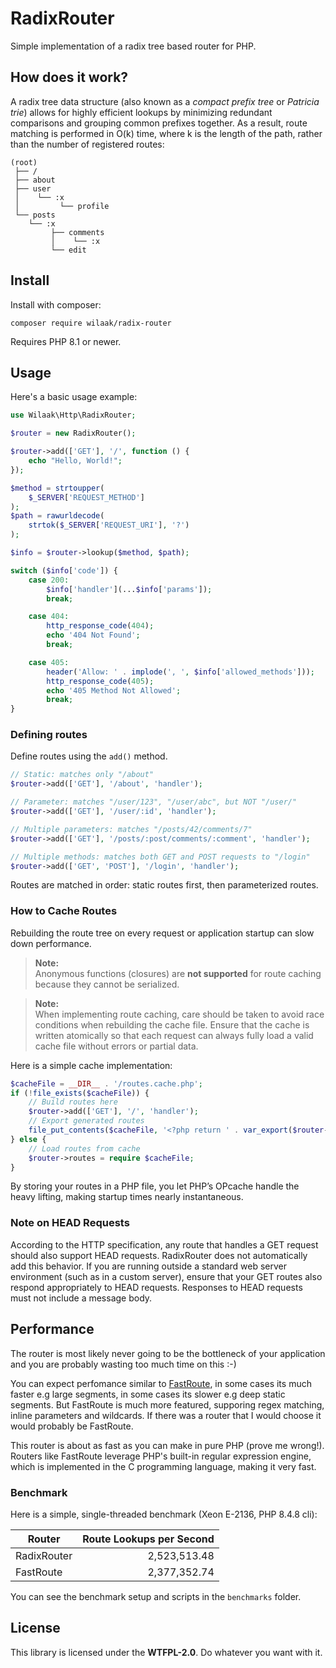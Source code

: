 # RadixRouter

Simple implementation of a radix tree based router for PHP.

## How does it work?

A radix tree data structure (also known as a *compact prefix tree* or *Patricia trie*) allows for highly efficient lookups by minimizing redundant comparisons and grouping common prefixes together. As a result, route matching is performed in O(k) time, where k is the length of the path, rather than the number of registered routes:

```
(root)
 ├── /
 ├── about
 ├── user
 │    └── :x
 │         └── profile
 └── posts
    └── :x
         ├── comments
         │    └── :x
         └── edit
```

## Install

Install with composer:

    composer require wilaak/radix-router

Requires PHP 8.1 or newer.

## Usage

Here's a basic usage example:

```php
use Wilaak\Http\RadixRouter;

$router = new RadixRouter();

$router->add(['GET'], '/', function () {
    echo "Hello, World!";
});

$method = strtoupper(
    $_SERVER['REQUEST_METHOD']
);
$path = rawurldecode(
    strtok($_SERVER['REQUEST_URI'], '?')
);

$info = $router->lookup($method, $path);

switch ($info['code']) {
    case 200:
        $info['handler'](...$info['params']);
        break;

    case 404:
        http_response_code(404);
        echo '404 Not Found';
        break;

    case 405:
        header('Allow: ' . implode(', ', $info['allowed_methods']));
        http_response_code(405);
        echo '405 Method Not Allowed';
        break;
}
```

### Defining routes

Define routes using the `add()` method.

```php
// Static: matches only "/about"
$router->add(['GET'], '/about', 'handler');

// Parameter: matches "/user/123", "/user/abc", but NOT "/user/"
$router->add(['GET'], '/user/:id', 'handler');

// Multiple parameters: matches "/posts/42/comments/7"
$router->add(['GET'], '/posts/:post/comments/:comment', 'handler');

// Multiple methods: matches both GET and POST requests to "/login"
$router->add(['GET', 'POST'], '/login', 'handler');
```
Routes are matched in order: static routes first, then parameterized routes.

### How to Cache Routes

Rebuilding the route tree on every request or application startup can slow down performance.

> **Note:**  
> Anonymous functions (closures) are **not supported** for route caching because they cannot be serialized.

> **Note:**  
> When implementing route caching, care should be taken to avoid race conditions when rebuilding the cache file. Ensure that the cache is written atomically so that each request can always fully load a valid cache file without errors or partial data.

Here is a simple cache implementation:

```php
$cacheFile = __DIR__ . '/routes.cache.php';
if (!file_exists($cacheFile)) {
    // Build routes here
    $router->add(['GET'], '/', 'handler');
    // Export generated routes 
    file_put_contents($cacheFile, '<?php return ' . var_export($router->routes, true) . ';');
} else {
    // Load routes from cache
    $router->routes = require $cacheFile;
}
```

By storing your routes in a PHP file, you let PHP’s OPcache handle the heavy lifting, making startup times nearly instantaneous.

### Note on HEAD Requests

According to the HTTP specification, any route that handles a GET request should also support HEAD requests. RadixRouter does not automatically add this behavior. If you are running outside a standard web server environment (such as in a custom server), ensure that your GET routes also respond appropriately to HEAD requests. Responses to HEAD requests must not include a message body.

## Performance

The router is most likely never going to be the bottleneck of your application and you are probably wasting too much time on this :-)

You can expect perfomance similar to [FastRoute](https://github.com/nikic/FastRoute), in some cases its much faster e.g large segments, in some cases its slower e.g deep static segments. But FastRoute is much more featured, supporing regex matching, inline parameters and wildcards. If there was a router that I would choose it would probably be FastRoute.

This router is about as fast as you can make in pure PHP (prove me wrong!). Routers like FastRoute leverage PHP's built-in regular expression engine, which is implemented in the C programming language, making it very fast.

### Benchmark

Here is a simple, single-threaded benchmark (Xeon E-2136, PHP 8.4.8 cli):

| Router      | Route Lookups per Second |
|-------------|-------------------------:|
| RadixRouter |         2,523,513.48     |
| FastRoute   |         2,377,352.74     |

You can see the benchmark setup and scripts in the `benchmarks` folder.

## License

This library is licensed under the **WTFPL-2.0**. Do whatever you want with it.